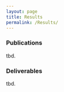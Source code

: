 ```yaml
---
layout: page
title: Results
permalink: /Results/
---
```


### Publications

tbd.

### Deliverables

tbd.





